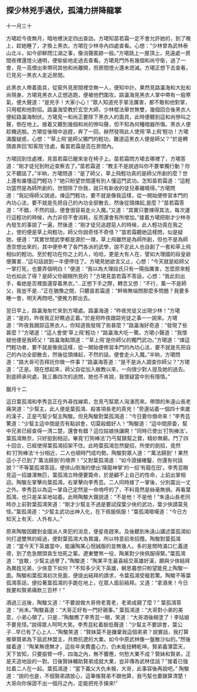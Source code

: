 探少林兇手遇伏，孤鴻力拼降龍掌
------------------------------

十一月三十

方珺趁今夜無月，暗地裡決定四出查訪。方珺知苗若霜一定不會允許她的，到了晚上，趁她睡了，才換上黑衣。方珺在少林寺內四處查看。心想：“少林曾為武林泰山北斗，如今卻鮮問江湖之事，像消聲匿跡一般。”方珺跳上一屋頂上，見遠處一房間夜裡還燈火通明，便偷偷地走過去查看。方珺見門外有幾個和尚守衛，過了一會，見一高僧出來帶同其他和尚離開，但房間燈火還未熄滅。方珺正想下去查看，已見另一黑衣人走近房間。

此黑衣人帶着面具，從窗外見房間裡空無一人，便知中計。果然見路瀛海和大批和尚現身。方珺見黑衣人正想逃跑，便被他們圍攻。路瀛海見黑衣人掌中帶有一股寒氣，便大聲道：“是兇手！大家小心！”眾人知道兇手掌法厲害，都不敢和他對掌，只用棍和他對招。路瀛海受教於玄空大師，少林棍法舉世無雙，幾個回合後黑衣人便給路瀛海制伏。方珺見一和尚正要除下黑衣人的面具，此時便聽到這和尚慘叫之聲，倒在地上。接着又聽到幾個和尚的慘叫聲，但不知為何種暗器所傷。黑衣人便趁機逃脫。方珺從後暗中追趕，奔了一回，赫然發現此人使用‘草上飛’輕功！方珺滿腹疑惑，心想：“‘草上飛’是師父獨門的輕功，難道這黑衣人便是師父？”於是轉頭直奔回‘知客院’住處，看苗若霜是否在房間內。

方珺回到住處裡，見苗若霜已醒來坐在椅子上。苗若霜問方珺去哪裡了，方珺答道：“剛才徒兒到附近查察去了。”苗若霜道：“教主不是說過叫你不要單獨行動？你又不聽話了。”半晌，方珺問道：“是了師父，草上飛輕功真的是師父所創的麼？世上還有誰懂這門輕功？”她只盼望世間還有別人懂這門武功。怎知苗若霜道：“這輕功當然是為師所創的，世間除了你我，就只有新收的徒兒春雞曉得。”方珺問道：“我記得師父說過，煉這門輕功，要不就是像我這樣，從一開始便修習本門的內功心法，要不就是先把自己的內功全部散去，然後從頭煉起,是麼？”苗若霜答道：“不錯，不然的話，便會很容易走火入魔。”又道：“其實只要煉得其法，每次運行這輕功的時候，內力非但不會消耗，反而還會有所增加。”接着方珺把剛才少林寺內發生的事說了一遍，然後道：“剛才徒兒追趕惡人的時候，此人輕功竟在我之上，使的便是草上飛輕功，師父你說奇怪不奇怪？”苗若霜聽她這樣問，似是疑她，便道：“其實世間武學都是源於一理，草上飛雖然是為師所創，但也不是為師憑空想出來的，其中便參考了各門各派的武學，說不定此人也自創了一套和草上飛相似的輕功。至於輕功在你之上的人，哈哈，更是大有人在，譬如大理國的段皇爺便厲害...”這句話說到一半便停住了。方珺見她欲言又止，心想：“今天就是給師父一掌打死，也要弄個明白！”便道：“我以為大理段氏只有一陽指厲害，怎麼原來輕功也如此了得？是師父你親眼所見的？”方珺見苗若霜不答話，心想：“我此刻出手，看她是否裡面還穿着黑衣。”...正想下手之際，轉念又想：“不行，萬一不是師父，我豈不是...”正在猶豫之間，只聽苗若霜道：“幹嘛無端問那麼多問題？我要多睡一會，明天再問吧。”便推方郡出去。

翌日早上，路瀛海匆忙來到方珺處。路瀛海道：“昨夜兇徒又出現少林！”方珺道：“是的，昨夜我正好瞧過正着。”於是把昨夜跟踪兇徒之事一一說來。方珺道：“昨夜我跟踪這黑衣人，你知道我發現了些甚麼？”路瀛海好奇道：“發現了些甚麼？”方珺道：“這人會使‘草上飛’輕功！”路瀛海大吃一驚。方珺小聲道：“我懷疑他便是我師父！”路瀛海點頭道：“‘草上飛’是你師父的獨門武功。”方珺道：“煉這門輕功者，要不就是像我這樣，從一開始便修習本門的內功心法，要不就是先把自己的內功全部散去，然後從頭煉起，不然的話，便會走火入魔。”半晌，方珺問道：“路大哥可否拜託你做一件事？”路瀛海答道：“是不是派人調查你師父？”方珺道：“正是。現在想起來，師父自從加入敝教以來，一向很少對人提及她的過去。到底師承何處，我三番四次的追問，她也不肯說，我懷疑當中別有隱情。”

臘月十二

這日葉孤鴻和李秀芸正在外尋找線索，忽見丐幫眾人洶湧而來。帶頭的朱遠山長老痛哭道：“少幫主，此人便是葉孤鴻、殺害項長老的真兇！”旁邊站着一個四十來歲的漢子，正是丐幫少幫主陶駿。但見陶駿對葉孤鴻道：“今日要你償命來！”李秀芸驚道：“少幫主這中間是否有點誤會，切莫殺錯好人！”陶駿道：“這中間原委，幫中兄弟已經查得一清二楚，還會有錯？這位姑娘快讓開！”同時已使出‘打狗棒法’。葉孤鴻無奈，只好挺劍相迎。畢竟‘打狗棒法’乃丐幫鎮幫之寶，精妙無窮。鬥了四十回合，已經使得葉孤鴻招架不住。此時葉孤鴻忽然變招，所使的劍招，竟然和‘打狗棒法’十分相近，二人也頓時鬥成均勢。陶駿對眾人道：“‘萬法歸劍’！果然這小子已到了‘萬法歸劍’的境界！”又對葉孤鴻道：“如今證據確鑿，你還有何話說？”不等葉孤鴻答話，便排山倒海的使出‘降龍神掌’的一招‘有龍在田’。李秀芸眼見這一招雄渾無匹，葉孤鴻立時便要斃命，於是顧不上自己的性命，上前出掌相迎。陶駿左掌擊向葉孤鴻，右掌擊向李秀芸。二人同時接了一掌後，分別震出一丈之外。李秀芸以為這一掌自己定然是一命嗚呼的了，不料竟然是絲毫無損。再看葉孤鴻，也只是呆呆地站着。此時陶駿大聲說道：“不是他！不是他！”朱遠山長老同時亦上前對葉孤鴻笑道：“剛才少幫主不過是要試探葉少俠的武功，葉少俠請莫見怪。”葉孤鴻道：“少幫主武功出神入化，在下佩服佩服！”葉孤鴻暗嘆道：“今日方知天上有天、人外有人。”

原來陶駿因聽到金國派人來犯的消息，便星夜趕來。及後聽到朱遠山講述葉孤鴻如何打退雙煞的經過，便對葉孤鴻大為賞識，所以特意前來招攬。陶駿對葉孤鴻道：“當今天下英雄當中，能讓陶某心悅誠服的並無幾人。多的是閒時滿口仁義道德，到了危急關頭貪生怕死之輩。遼東雙煞一役，陶某對少俠佩服得緊。”葉孤鴻道：“豈敢，少幫主過譽了。”陶駿道：“陶某平生最喜結交英雄好漢，願與少俠結拜為異姓兄弟，少俠意下如何？”不知多少天下英雄，朝思暮想只盼望能見上陶駿一面。陶駿和葉孤鴻初次見面，便提出結拜的請求，令葉孤鴻受寵若驚。陶駿不等葉孤鴻答話，便拉著葉孤鴻的手跪在地上，在眾人面前結拜。又道：“拿酒來！今日我要和賢弟痛飲三百杯！”

酒過三巡後，陶駿又道：“不要說做大哥倚老賣老，老弟成親了麼？” 葉孤鴻答道：“尚未。”陶駿喜道：“大哥正好有一門好親事。” 葉孤鴻道：“大哥對小弟的美意，小弟心領了。只是...”陶駿瞧了李秀芸一眼，笑道：“大哥酒後糊塗了！李姑娘不要見怪。”說得眾人呵呵大笑。李秀芸紅着臉低聲道：“少幫主不要誤會，葉公子...早已有了心上人...”陶駿笑道：“賢妹莫不是嫌棄我這個弟弟？說實話，我打算推舉賢弟為下屆武林盟主，共商抗遼的大業。如今中原武林像一盤散沙似的。”然後接着道：“陶某無德無才，這些年來費盡心力，仍未能扭轉乾坤。賢弟義薄雲天，天下皆知，只要振臂一呼，四海之內，無不響應，何愁大業不成？賢妹和賢弟，正是天造地設的一對。日後賢妹輔助賢弟成就大業，豈非傳為武林佳話？”接着已強拉着二人在一起。葉孤鴻道：“當下義父大仇未報，大哥，此事容後再說吧。” 陶駿道：“說的也是，不個賢弟請放心，這筆帳賢弟不跟他算，我丐幫也要跟算清楚！大哥向你保證不出一個月之內，定能把兇手擒來!”
